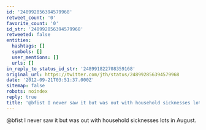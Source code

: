 ```yaml
---
id: '248992856394579968'
retweet_count: '0'
favorite_count: '0'
id_str: '248992856394579968'
retweeted: false
entities:
  hashtags: []
  symbols: []
  user_mentions: []
  urls: []
in_reply_to_status_id_str: '248991822708359168'
original_url: https://twitter.com/jth/status/248992856394579968
date: '2012-09-21T03:51:37.000Z'
sitemap: false
robots: noindex
reply: true
title: '@bfist I never saw it but was out with household sicknesses lots in August.'
---
```


@bfist I never saw it but was out with household sicknesses lots in August.
